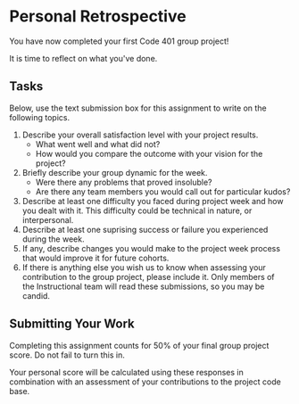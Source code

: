 # Personal Retrospective

You have now completed your first Code 401 group project! 

It is time to reflect on what you've done.

## Tasks
Below, use the text submission box for this assignment to write on the following topics.

1. Describe your overall satisfaction level with your project results. 
    - What went well and what did not? 
    - How would you compare the outcome with your vision for the project?
1. Briefly describe your group dynamic for the week. 
    - Were there any problems that proved insoluble? 
    - Are there any team members you would call out for particular kudos?
1. Describe at least one difficulty you faced during project week and how you dealt with it. This difficulty could be technical in nature, or interpersonal.
1. Describe at least one suprising success or failure you experienced during the week.
1. If any, describe changes you would make to the project week process that would improve it for future cohorts.
1. If there is anything else you wish us to know when assessing your contribution to the group project, please include it. Only members of the Instructional team will read these submissions, so you may be candid.

## Submitting Your Work

Completing this assignment counts for 50% of your final group project score. Do not fail to turn this in.

Your personal score will be calculated using these responses in combination with an assessment of your contributions to the project code base.

